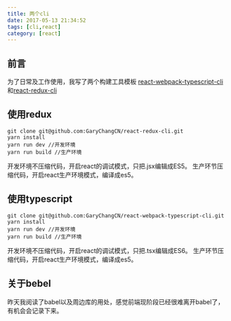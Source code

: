 ```yaml
---
title: 两个cli
date: 2017-05-13 21:34:52
tags: [cli,react]
category: [react]
---
```


## 前言

为了日常及工作使用，我写了两个构建工具模板 [react-webpack-typescript-cli](https://github.com/GaryChangCN/react-webpack-typescript-cli)
和[react-redux-cli](https://github.com/GaryChangCN/react-redux-cli)

<!--more-->

## 使用redux

```
git clone git@github.com:GaryChangCN/react-redux-cli.git
yarn install
yarn run dev //开发环境
yarn run build //生产环境
```
开发环境不压缩代码，开启react的调试模式，只把.jsx编辑成ES5。 生产环节压缩代码，开启react生产环境模式，编译成es5。

## 使用typescript

```
git clone git@github.com:GaryChangCN/react-webpack-typescript-cli.git
yarn install
yarn run dev //开发环境
yarn run build //生产环境
```
开发环境不压缩代码，开启react的调试模式，只把.tsx编辑成ES6。 生产环节压缩代码，开启react生产环境模式，编译成es5。

## 关于bebel
昨天我阅读了babel以及周边库的用处，感觉前端现阶段已经很难离开babel了，有机会会记录下来。